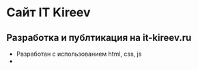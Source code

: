 # Сайт IT Kireev
## Разработка и публтикация на it-kireev.ru

- Разработан с использованием html, css, js
- 